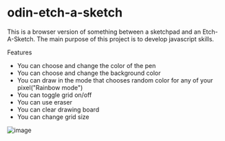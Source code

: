 # odin-etch-a-sketch

This is a browser version of something between a sketchpad and an Etch-A-Sketch. 
The main purpose of this project is to develop javascript skills.

Features
  - You can choose and change the color of the pen
  - You can choose and change the background color
  - You can draw in the mode that chooses random color for any of your pixel("Rainbow mode")
  - You can toggle grid on/off
  - You can use eraser
  - You can clear drawing board
  - You can change grid size
 
 ![image](https://github.com/makask/odin-etch-a-sketch/assets/16080688/1fe4552a-277e-4c63-bf61-aa321ba81f8d)
